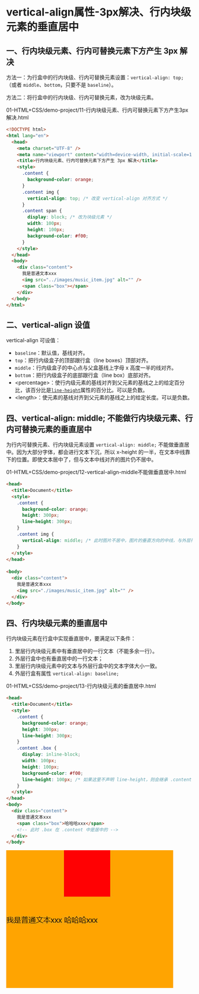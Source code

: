 # vertical-align属性-3px解决、行内块级元素的垂直居中

## 一、行内块级元素、行内可替换元素下方产生 3px 解决

方法一：为行盒中的行内块级、行内可替换元素设置：`vertical-align: top;`（或者 `middle`、`bottom`，只要不是 `baseline`）。

方法二：将行盒中的行内块级、行内可替换元素，改为块级元素。

01-HTML+CSS/demo-project/11-行内块级元素、行内可替换元素下方产生3px解决.html

```html
<!DOCTYPE html>
<html lang="en">
  <head>
    <meta charset="UTF-8" />
    <meta name="viewport" content="width=device-width, initial-scale=1.0" />
    <title>行内块级元素、行内可替换元素下方产生 3px 解决</title>
    <style>
      .content {
        background-color: orange;
      }
      .content img {
        vertical-align: top; /* 改变 vertical-align 对齐方式 */
      }
      .content span {
        display: block; /* 改为块级元素 */
        width: 100px;
        height: 100px;
        background-color: #f00;
      }
    </style>
  </head>
  <body>
    <div class="content">
      我是普通文本xxx
      <img src="../images/music_item.jpg" alt="" />
      <span class="box"></span>
    </div>
  </body>
</html>
```

## 二、vertical-align 设值

vertical-align 可设值：

- `baseline`：默认值，基线对齐。
- `top`：把行内级盒子的顶部跟行盒（line boxes）顶部对齐。
- `middle`：行内级盒子的中心点与父盒基线上字母 x 高度一半的线对齐。
- `bottom`：把行内级盒子的底部跟行盒（line box）底部对齐。
- \<percentage\>：使行内级元素的基线对齐到父元素的基线之上的给定百分比，该百分比是[`line-height`](https://developer.mozilla.org/zh-CN/docs/Web/CSS/line-height)属性的百分比。可以是负数。
- \<length\>：使元素的基线对齐到父元素的基线之上的给定长度。可以是负数。

## 四、vertical-align: middle; 不能做行内块级元素、行内可替换元素的垂直居中

为行内可替换元素、行内块级元素设置 `vertical-align: middle;` 不能做垂直居中。因为大部分字体，都会进行文本下沉，所以 x-height 的一半，在文本中线靠下的位置。即使文本居中了，但与文本中线对齐的图片仍不居中。

01-HTML+CSS/demo-project/12-vertical-align-middle不能做垂直居中.html

```html
<head>
  <title>Document</title>
  <style>
    .content {
      background-color: orange;
      height: 300px;
      line-height: 300px;
    }
    .content img {
      vertical-align: middle; /* 此时图片不居中，图片的垂直方向的中线，与外层行盒文本中字母 x 的中线对齐，而它是低于.content 垂直方向中线的。 */
    }
  </style>
</head>

<body>
  <div class="content">
    我是普通文本xxx
    <img src="./images/music_item.jpg" alt="" />
  </div>
</body>
```

## 四、行内块级元素的垂直居中

行内块级元素在行盒中实现垂直居中，要满足以下条件：

1. 里层行内块级元素中有垂直居中的一行文本（不能多余一行）。
2. 外层行盒中也有垂直居中的一行文本；
3. 里层行内块级元素中的文本与外层行盒中的文本字体大小一致。
4. 外层行盒有属性 `vertical-align: baseline;`

01-HTML+CSS/demo-project/13-行内块级元素的垂直居中.html

```html
<head>
  <title>Document</title>
  <style>
    .content {
      background-color: orange;
      height: 300px;
      line-height: 300px;
    }
    .content .box {
      display: inline-block;
      width: 100px;
      height: 100px;
      background-color: #f00;
      line-height: 100px; /* 如果这里不声明 line-height，则会继承 .content 的 line-height 属性，造成下图的效果。*/
    }
  </style>
</head>
<body>
  <div class="content">
    我是普通文本xxx
    <span class="box">哈哈哈xxx</span>
    <!-- 此时 .box 在 .content 中是居中的 -->
  </div>
</body>
```

![行内块级元素在行盒中居中未设置line-height](NodeAssets/行内块级元素在行盒中居中未设置line-height.jpg)
